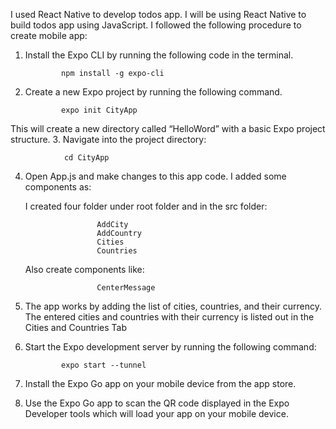 I used React Native to develop todos app. I will be using React Native to build todos app using JavaScript. 
I followed the following procedure to create mobile app:
1.	Install the Expo CLI by running the following code in the terminal.

                npm install -g expo-cli
2.	Create a new Expo project by running the following command.

                expo init CityApp
This will create a new directory called “HelloWord” with a basic Expo project structure.
3.	Navigate into the project directory:

                cd CityApp
4.	Open App.js and make changes to this app code. I added some components as:

    I created four folder under root folder and in the src folder:

                        AddCity
                        AddCountry
                        Cities
                        Countries

    Also create components like:
    
                        CenterMessage

5. The app works by adding the list of cities, countries, and their currency. The entered cities and countries with their currency is listed out in the Cities and Countries Tab
6.	Start the Expo development server by running the following command:

                expo start --tunnel
7.	Install the Expo Go app on your mobile device from the app store.
8.	Use the Expo Go app to scan the QR code displayed in the Expo Developer tools which will load your app on your mobile device.


